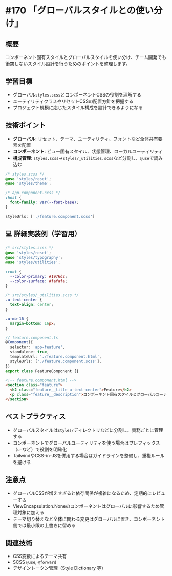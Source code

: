 # #170 「グローバルスタイルとの使い分け」

## 概要
コンポーネント固有スタイルとグローバルスタイルを使い分け、チーム開発でも衝突しないスタイル設計を行うためのポイントを整理します。

## 学習目標
- グローバル`styles.scss`とコンポーネントCSSの役割を理解する
- ユーティリティクラスやリセットCSSの配置方針を把握する
- プロジェクト規模に応じたスタイル構成を設計できるようになる

## 技術ポイント
- **グローバル**: リセット、テーマ、ユーティリティ、フォントなど全体共有要素を配置
- **コンポーネント**: ビュー固有スタイル、状態管理、ローカルユーティリティ
- **構成管理**: `styles.scss`->`styles/_utilities.scss`など分割し、`@use`で読み込む

```scss
/* styles.scss */
@use 'styles/reset';
@use 'styles/theme';
```

```scss
/* app.component.scss */
:host {
  font-family: var(--font-base);
}
```

```typescript
styleUrls: ['./feature.component.scss']
```

## 💻 詳細実装例（学習用）
```scss
/* src/styles.scss */
@use 'styles/reset';
@use 'styles/typography';
@use 'styles/utilities';

:root {
  --color-primary: #1976d2;
  --color-surface: #fafafa;
}
```

```scss
/* src/styles/_utilities.scss */
.u-text-center {
  text-align: center;
}

.u-mb-16 {
  margin-bottom: 16px;
}
```

```typescript
// feature.component.ts
@Component({
  selector: 'app-feature',
  standalone: true,
  templateUrl: './feature.component.html',
  styleUrls: ['./feature.component.scss'],
})
export class FeatureComponent {}
```

```html
<!-- feature.component.html -->
<section class="feature">
  <h2 class="feature__title u-text-center">Feature</h2>
  <p class="feature__description">コンポーネント固有スタイルとグローバルユーティリティを併用します。</p>
</section>
```

## ベストプラクティス
- グローバルスタイルは`styles/`ディレクトリなどに分割し、責務ごとに管理する
- コンポーネントでグローバルユーティリティを使う場合はプレフィックス（`u-`など）で役割を明確化
- TailwindやCSS-in-JSを併用する場合はガイドラインを整備し、重複ルールを避ける

## 注意点
- グローバルCSSが増えすぎると依存関係が複雑になるため、定期的にレビューする
- ViewEncapsulation.Noneのコンポーネントはグローバルに影響するため管理対象に加える
- テーマ切り替えなど全体に関わる変更はグローバルに置き、コンポーネント側では最小限の上書きに留める

## 関連技術
- CSS変数によるテーマ共有
- SCSS `@use`, `@forward`
- デザイントークン管理（Style Dictionary 等）
